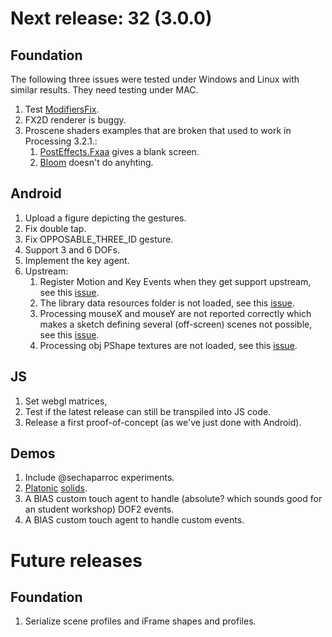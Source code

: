 # Next release: 32 (3.0.0)

## Foundation

The following three issues were tested under Windows and Linux with similar results. They need testing under MAC.

1. Test [ModifiersFix](https://github.com/remixlab/proscene/blob/master/testing/src/frame/ModifiersFix.java).
2. FX2D renderer is buggy.
3. Proscene shaders examples that are broken that used to work in Processing 3.2.1.:
    1. [PostEffects.Fxaa](https://github.com/remixlab/proscene/tree/master/examples/Demos/PostEffects) gives a blank screen.
    2. [Bloom](https://github.com/remixlab/proscene/tree/master/examples/Demos/Bloom) doesn't do anyhting.

## Android

1. Upload a figure depicting the gestures.
2. Fix double tap.
3. Fix OPPOSABLE_THREE_ID gesture.
4. Support 3 and 6 DOFs.
5. Implement the key agent.
6. Upstream:
    1. Register Motion and Key Events when they get support upstream, see this [issue](https://github.com/processing/processing-android/issues/246).
    2. The library data resources folder is not loaded, see this [issue](https://github.com/processing/processing-android/issues/247).
    3. Processing mouseX and mouseY are not reported correctly which makes a sketch defining several (off-screen) scenes not possible, see this [issue](https://github.com/processing/processing-android/issues/260).
    4. Processing obj PShape textures are not loaded, see this [issue](https://github.com/processing/processing-android/issues/249).

## JS

1. Set webgl matrices,
2. Test if the latest release can still be transpiled into JS code.
2. Release a first proof-of-concept (as we've just done with Android).

## Demos

1. Include @sechaparroc experiments.
2. [Platonic](http://blog.jpcarrascal.com/2016/04/platonic-solids-in-processing/) [solids](https://github.com/jpcarrascal/ProcessingPlatonicSolids).
3. A BIAS custom touch agent to handle (absolute? which sounds good for an student workshop) DOF2 events.
4. A BIAS custom touch agent to handle custom events.

# Future releases

## Foundation

1. Serialize scene profiles and iFrame shapes and profiles.
